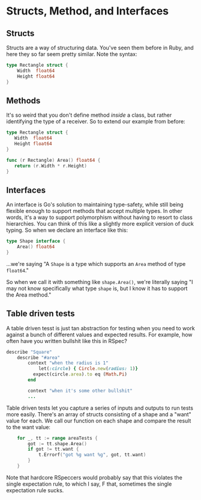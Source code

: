 # Structs, Method, and Interfaces

## Structs

Structs are a way of structuring data. You've seen them before in Ruby, and here they so far seem pretty similar. Note the syntax:

```go
type Rectangle struct {
	Width  float64
	Height float64
}
```

 ## Methods

 It's so weird that you don't define method _inside_ a class, but rather identifying the type of a receiver. So to extend our example from before:

 ```go
 type Rectangle struct {
	Width  float64
	Height float64
}

func (r Rectangle) Area() float64 {
	return (r.Width * r.Height)
}
```
## Interfaces

An interface is Go's solution to maintaining type-safety, while still being flexible enough to support methods that accept multiple types. In other words, it's a way to support polymorphism without having to resort to class hierarchies. You can think of this like a slightly more explicit version of duck typing. So when we declare an interface like this:

```go
type Shape interface {
	Area() float64
}
```

...we're saying "A `Shape` is a type which supports an `Area` method of type `float64`." 

So when we call it with something like `shape.Area()`, we're literally saying "I may not know specifically what type `shape` is, but I know it has to support the Area method."

## Table driven tests

A table driven tesst is just tan abstraction for testing when you need to work against a bunch of different values and expected results.  For example, how often have you written bullshit like this in RSpec?

```ruby
describe "Square"
	describe "#area"
		context "when the radius is 1"
			let(:circle) { Circle.new(radius: 1)}
		  expect(circle.area).to eq (Math.Pi)
		end

		context "when it's some other bullshit"
		...
```

Table driven tests let you capture a series of inputs and outputs to run tests more easily. There's an array of structs consisting of a shape and a "want" value for each. We call our function on each shape and compare the result to the want value:

```go
	for _, tt := range areaTests {
		got := tt.shape.Area()
		if got != tt.want {
			t.Errorf("got %g want %g", got, tt.want)
		}
	}
```

Note that hardcore RSpeccers would probably say that this violates the single expectation rule, to which I say, F that, sometimes the single expectation rule sucks.